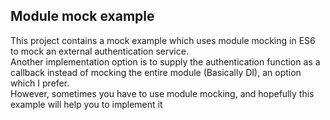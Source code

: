 ## Module mock example

This project contains a mock example which uses module mocking in ES6 to mock
an external authentication service.  
Another implementation option is to supply the authentication function as a
callback instead of mocking the entire module (Basically DI), an option which
I prefer.  
However, sometimes you have to use module mocking, and hopefully this example
will help you to implement it
